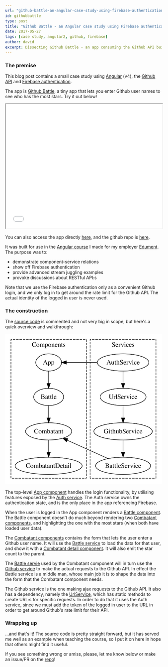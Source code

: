 ```yaml
---
url: "github-battle-an-angular-case-study-using-firebase-authentication"
id: githubbattle
type: post
title: "Github Battle - an Angular case study using Firebase authentication"
date: 2017-05-27
tags: [case study, angular2, github, firebase]
author: david
excerpt: Dissecting Github Battle - an app consuming the Github API built with Angular and Firebase authentication
---
```


### The premise

This blog post contains a small case study using [Angular](https://angular.io/) (v4), the [Github API](api.github.com) and [Firebase authentication](https://firebase.google.com/docs/auth/).

The app is [Github Battle](http://githubbattle.netlify.com/), a tiny app that lets you enter Github user names to see who has the most stars. Try it out below!

<iframe src="__STATIC__/applets/githubbattle" style="height:400px;width:100%;"></iframe>

You can also access the app directly [here](http://githubbattle.netlify.com/), and the github repo is [here](https://github.com/krawaller/githubbattle).

It was built for use in the [Angular course](https://edument.se/education/categories/webdevelopment/the-new-angular) I made for my employer [Edument](https://edument.se). The purpose was to:

* demonstrate component-service relations
* show off Firebase authentication
* provide advanced stream juggling examples
* provoke discussions about RESTful API:s

Note that we use the Firebase authentication only as a convenient Github login, and we only log in to get around the rate limit for the Github API. The actual identity of the logged in user is never used.

### The construction

The [source code](https://github.com/krawaller/githubbattle) is commented and not very big in scope, but here's a quick overview and walkthrough:

![](__STATIC__/diagrams/githubbattle.svg)

The top-level [App component](https://github.com/krawaller/githubbattle/blob/master/components/app.ts) handles the login functionality, by utilising features exposed by the [Auth service](https://github.com/krawaller/githubbattle/blob/master/services/authservice.ts). The Auth service owns the authentication state, and is the only place in the app referencing Firebase.

When the user is logged in the App component renders a [Battle component](https://github.com/krawaller/githubbattle/blob/master/components/battle.ts). The Battle component doesn't do much beyond rendering two [Combatant components](https://github.com/krawaller/githubbattle/blob/master/components/combatant.ts), and highlighting the one with the most stars (when both have loaded user data).

The [Combatant components](https://github.com/krawaller/githubbattle/blob/master/components/combatant.ts) contains the form that lets the user enter a Github user name. It will use the [Battle service](https://github.com/krawaller/githubbattle/blob/master/services/battleservice.ts) to load the data for that user, and show it with a [Combatant detail component](https://github.com/krawaller/githubbattle/blob/master/components/combatantdetail.ts). It will also emit the star count to the parent.

The [Battle servie](https://github.com/krawaller/githubbattle/blob/master/services/battleservice.ts) used by the Combatant component will in turn use the [Github service](https://github.com/krawaller/githubbattle/blob/master/services/githubservice.ts) to make the actual requests to the Github API. In effect the Battle service is a middle man, whose main job it is to shape the data into the form that the Combatant component needs.

The Github service is the one making ajax requests to the Github API. It also has a dependency, namely the [UrlService](https://github.com/krawaller/githubbattle/blob/master/services/urlservice.ts), which has static methods to create URL:s for specific requests. In order to do that it uses the Auth service, since we must add the token of the logged in user to the URL in order to get around Github's rate limit for their API.

### Wrapping up

...and that's it! The source code is pretty straight forward, but it has served me well as an example when teaching the course, so I put it on here in hope that others might find it useful.

If you see something wrong or amiss, please, let me know below or make an issue/PR on the [repo](https://github.com/krawaller/githubbattle)!
